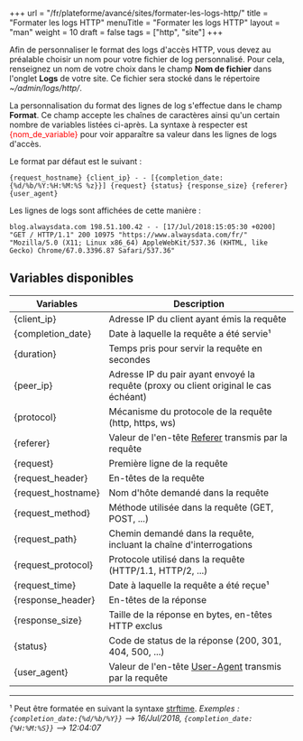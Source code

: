 +++
url = "/fr/plateforme/avancé/sites/formater-les-logs-http/"
title = "Formater les logs HTTP"
menuTitle = "Formater les logs HTTP"
layout = "man"
weight = 10
draft = false
tags = ["http", "site"]
+++

Afin de personnaliser le format des logs d'accès HTTP, vous devez au préalable choisir un nom pour votre fichier de log personnalisé. Pour cela, renseignez un nom de votre choix dans le champ **Nom de fichier** dans l'onglet **Logs** de votre site.
Ce fichier sera stocké dans le répertoire _~/admin/logs/http/_.

La personnalisation du format des lignes de log s'effectue dans le champ **Format**. Ce champ accepte les chaînes de caractères ainsi qu'un certain nombre de variables listées ci-après.
La syntaxe à respecter est <font color="red">{nom_de_variable}</font> pour voir apparaître sa valeur dans les lignes de logs d'accès.

Le format par défaut est le suivant :

```
{request_hostname} {client_ip} - - [{completion_date:{%d/%b/%Y:%H:%M:%S %z}}] {request} {status} {response_size} {referer} {user_agent}
```

Les lignes de logs sont affichées de cette manière :
```
blog.alwaysdata.com 198.51.100.42 - - [17/Jul/2018:15:05:30 +0200] "GET / HTTP/1.1" 200 10975 "https://www.alwaysdata.com/fr/" "Mozilla/5.0 (X11; Linux x86_64) AppleWebKit/537.36 (KHTML, like Gecko) Chrome/67.0.3396.87 Safari/537.36"
```

## Variables disponibles

Variables | Description
----|----
{client_ip} | Adresse IP du client ayant émis la requête
{completion_date} | Date à laquelle la requête a été servie¹
{duration} | Temps pris pour servir la requête en secondes
{peer_ip} | Adresse IP du pair ayant envoyé la requête (proxy ou client original le cas échéant)
{protocol} | Mécanisme du protocole de la requête (http, https, ws)
{referer} | Valeur de l'en-tête [Referer](https://fr.wikipedia.org/wiki/R%C3%A9f%C3%A9rent_(informatique)) transmis par la requête 
{request} | Première ligne de la requête
{request_header} | En-têtes de la requête
{request_hostname} | Nom d'hôte demandé dans la requête
{request_method} | Méthode utilisée dans la requête (GET, POST, ...)
{request_path} | Chemin demandé dans la requête, incluant la chaîne d'interrogations
{request_protocol} | Protocole utilisé dans la requête (HTTP/1.1, HTTP/2, ...)
{request_time} | Date à laquelle la requête a été reçue¹
{response_header} | En-têtes de la réponse 
{response_size} | Taille de la réponse en bytes, en-têtes HTTP exclus
{status} | Code de status de la réponse (200, 301, 404, 500, ...)
{user_agent} | Valeur de l'en-tête [User-Agent](https://fr.wikipedia.org/wiki/User_agent) transmis par la requête

----
¹ Peut être formatée en suivant la syntaxe [strftime](https://docs.python.org/fr/3.6/library/datetime.html?highlight=strftime#strftime-strptime-behavior).
*Exemples : `{completion_date:{%d/%b/%Y}}` --> 16/Jul/2018, `{completion_date:{%H:%M:%S}}` --> 12:04:07*
